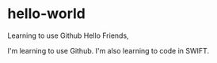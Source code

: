 # hello-world
Learning to use Github
Hello Friends,

I'm learning to use Github.
I'm also learning to code in SWIFT.
